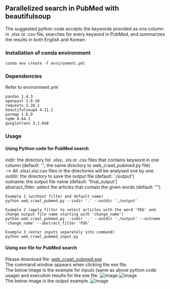## Parallelized search in PubMed with beautifulsoup
The suggested python code accepts the keywords provided as one column in .xlsx or .csv file, searches for every keyword in PubMed, and summarizes the results in both English and Korean.

### Installation of conda environment
```{Plain Text}
conda env create -f environment.yml
```

### Dependencies
Refer to environment.yml
```{Plain Text}
pandas 1.4.3  
openpyxl 3.0.10  
requests 2.28.1  
beautifulsoup4 4.11.1  
parmap 1.6.0  
tqdm 4.64.1  
googletrans 3.1.0a0  
```
### Usage
#### Using Python code for PubMed search  
indir: the directory for .xlsx, .xls or .csv files that contains keyword in one column (default: '.'; the same directory to web_crawl_pubmed.py file)  
--> All .xlsx/.xls/.csv files in the directories will be analysed one by one.  
outdir: the directory to save the output file (default: './output')  
outname: the output file name (default: 'final_output')  
abstract_filter: select the articles that contain the given words (default: "")  
```{Plain Text}
Example 1 (without filter and default name)
python web_crawl_pubmed.py --indir '.' --outdir './output'

Example 2 (apply filter to select articles with the word 'FDG' and change output file name starting with 'change_name')
python web_crawl_pubmed.py --indir '.' --outdir './output' --outname 'change_name' --abstract_filter 'FDG'

Example 3 (enter inputs separately into command)
python web_crawl_pubmed_input.py
```
#### Using exe file for PubMed search
Please download file: [web_crawl_pubmed.exe](https://github.com/bsungwoo/pubmed_search/releases/download/v1.0.0/web_crawl_pubmed.exe)  
The command window appears when clicking the exe file.  
The below image is the example for inputs (same as above python code usage) and execution results for the exe file. 
![image](https://user-images.githubusercontent.com/61150422/211229602-8d68ccb6-4b9d-4eaf-b8f9-37cd7cf150ea.png)
![image](https://user-images.githubusercontent.com/61150422/211228253-459dfae7-7ada-4b50-b8ea-64065b0eee09.png)  
The below image is the output example.
![image](https://user-images.githubusercontent.com/61150422/211229344-21a26639-626a-4150-b5cf-a890296e0d51.png)
